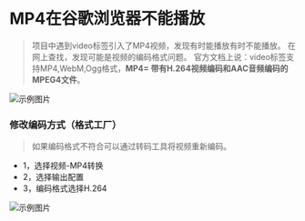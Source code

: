 # MP4在谷歌浏览器不能播放
> 项目中遇到video标签引入了MP4视频，发现有时能播放有时不能播放。
在网上查找，发现可能是视频的编码格式问题。
官方文档上说：video标签支持MP4,WebM,Ogg格式，**MP4= 带有H.264视频编码和AAC音频编码的MPEG4文件**。


![示例图片](/FWEB/images/js/mp4-2.png)


### 修改编码方式（格式工厂）
> 如果编码格式不符合可以通过转码工具将视频重新编码。

- 1，选择视频-MP4转换
- 2，选择输出配置
- 3，编码格式选择H.264

![示例图片](/FWEB/images/js/mp4-1.png)
